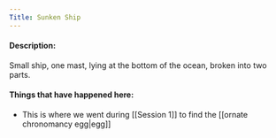```yaml
---
Title: Sunken Ship
---
```

#### Description:
Small ship, one mast, lying at the bottom of the ocean, broken into two parts.

#### Things that have happened here:
* This is where we went during [[Session 1]] to find the [[ornate chronomancy egg|egg]]